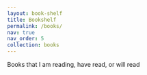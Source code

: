 ```yaml
---
layout: book-shelf
title: Bookshelf
permalink: /books/
nav: true
nav_order: 5
collection: books
---
```


Books that I am reading, have read, or will read
